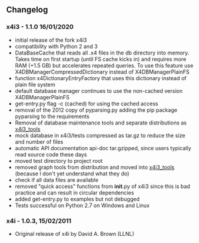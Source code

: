 ## Changelog


### x4i3 - 1.1.0 16/01/2020
- initial release of the fork x4i3
- compatibility with Python 2 and 3
- DataBaseCache that reads all .x4 files in the db directory into memory. Takes time on first startup (until FS cache kicks in) and requires more RAM (+1.5 GB) but accelerates repeated queries. To use this feature use X4DBManagerCompressedDictionary instead of X4DBManagerPlainFS
- function x4DictionaryEntryFactory that uses this dictionary instead of plain file system
- default database manager continues to use the non-cached version X4DBManagerPlainFS
- get-entry.py flag -c (cached) for using the cached access
- removal of the 2012 copy of pyparsing.py adding the pip package pyparsing to the requirements
- Removal of database maintenance tools and separate distributions as [x4i3_tools](https://github.com/afedynitch/x4i3_tools)  
- mock database in x4i3/tests compressed as tar.gz to reduce the size and number of files
- automatic API documentation api-doc tar.gzipped, since users typically read source code these days
- moved test directory to project root
- removed graph tools from distribution and moved into [x4i3_tools](https://github.com/afedynitch/x4i3_tools) (because I don't yet understand what they do)
- check if all data files are available
- removed "quick access" functions from __init__.py of x4i3 since this is bad practice and can result in circular dependencies
- added get-entry.py to examples but not debugged
- Tests successful on Python 2.7 on Windows and Linux

### x4i - 1.0.3, 15/02/2011
- Original release of x4i by David A. Brown (LLNL)
